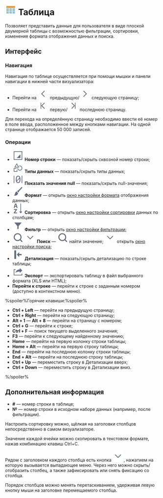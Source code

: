 # ![](../../images/icons/view_types/browse_default.svg) Таблица

Позволяет представить данные для пользователя в виде плоской двумерной таблицы с возможностью фильтрации, сортировки, изменения формата отображения данных и поиска.

## Интерфейс

### Навигация

Навигация по таблице осуществляется при помощи мышки и панели навигации в нижней части визуализатора:

* Перейти на ![](../../images/icons/toolbar-controls_18x18/toolbar-controls_18x18_prev_default.svg) предыдущую/![](../../images/icons/toolbar-controls_18x18/toolbar-controls_18x18_next_default.svg) следующую страницу;
* Перейти на ![](../../images/icons/toolbar-controls_18x18/toolbar-controls_18x18_first_default.svg) первую/![](../../images/icons/toolbar-controls_18x18/toolbar-controls_18x18_last_default.svg) последнюю страницу.

Для перехода на определённую страницу необходимо ввести её номер в поле ввода, расположенное между кнопками навигации.
На одной странице отображается 50 000 записей.

### Операции

* ![](../../images/icons/toolbar-controls_18x18/toolbar-controls_18x18_grid-row-no_default.svg) **Номер строки** — показать/скрыть сквозной номер строки;
* ![](../../images/icons/toolbar-controls_18x18/toolbar-controls_18x18_show-data-type_default.svg) **Типы данных** — показать/скрыть типы данных;
* ![](../../images/icons/toolbar-controls_18x18/toolbar-controls_18x18_null-count_default.svg) **Показать значения null** — показать/скрыть null-значения;
* ![](../../images/icons/toolbar-controls_18x18/toolbar-controls_18x18_format_default.svg) **Формат** — открыть [окно настройки формата](./format.md) отображения данных;
* ![](../../images/icons/toolbar-controls_18x18/toolbar-controls_18x18_sort-asc_default.svg) **Сортировка** — открыть [окно настройки сортировки](./sorting.md) данных по столбцам;
* ![](../../images/icons/toolbar-controls_18x18/toolbar-controls_18x18_filter_default.svg) **Фильтр** — открыть [окно настройки фильтрации](./filter.md);
* ![](../../images/icons/toolbar-controls_18x18/toolbar-controls_18x18_zoom_default.svg) ![](../../images/icons/toolbar-controls_18x18/toolbar-controls_18x18_down_default.svg) **Поиск** — ![](../../images/icons/toolbar-controls_18x18/toolbar-controls_18x18_zoom_default.svg) найти значение; ![](../../images/icons/toolbar-controls_18x18/toolbar-controls_18x18_down_default.svg) открыть [окно настройки поиска](./search.md);
* ![](../../images/icons/toolbar-controls_18x18/toolbar-controls_18x18_toggle-left-panel_default.svg) **Детализация** — показать/скрыть детализацию по строке таблицы;
* ![](../../images/icons/toolbar-controls_18x18/toolbar-controls_18x18_export_default.svg) **Экспорт** — экспортировать таблицу в файл выбранного формата (XLS или HTML);
* **Перейти к строке** — перейти к строке с заданным номером (доступно в контекстном меню).

%spoiler%Горячие клавиши:%spoiler%

* **Ctrl + Left** — перейти на предыдущую страницу;
* **Ctrl + Right** — перейти на следующую страницу;
* **Alt + 1** — **Alt + 8** — перейти на страницу с номером;
* **Ctrl + G** — перейти к строке;
* **Ctrl + F** — поиск текущего выделенного значения;
* **F3** — перейти к следующему найденному значению;
* **Home** — перейти на первую колонку строки таблицы;
* **Home + Alt** — перейти на первую строку таблицы;
* **End** — перейти на последнюю колонку строки таблицы;
* **End + Alt** — перейти на последнюю строку таблицы;
* **Ctrl + Up** — переместить строку в Детализации вверх;
* **Ctrl + Down** — переместить строку в Детализации вниз.

%/spoiler%

## Дополнительная информация

* **#** — номер строки в таблице;
* **№** — номер строки в исходном наборе данных (например, после фильтрации).

Настроить сортировку можно, щёлкая на заголовки столбцов непосредственно в самом визуализаторе.

Значение каждой ячейки можно скопировать в текстовом формате, нажав комбинацию клавиш Ctrl+C.

Рядом с заголовком каждого столбца есть кнопка ![](../../images/icons/toolbar-controls_18x18/toolbar-controls_18x18_down_default.svg), нажатием на которую вызывается выпадающее меню. Через него можно скрыть/отобразить столбец, а также зафиксировать или снять фиксацию со столбца.

Порядок столбцов можно менять перетаскиванием, удерживая левую кнопку мыши на заголовке перемещаемого столбца.
